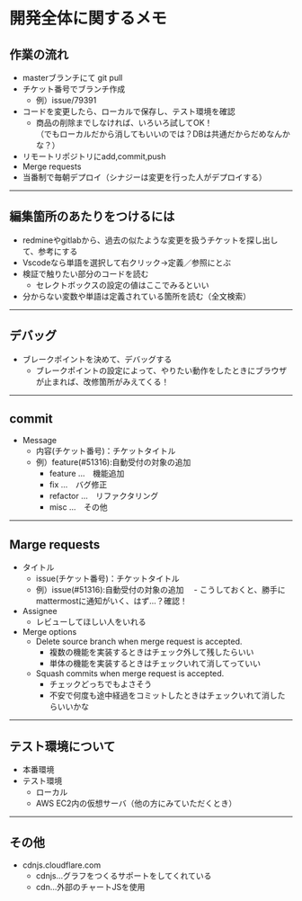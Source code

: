 # 開発全体に関するメモ

## 作業の流れ
  - masterブランチにて git pull
  - チケット番号でブランチ作成　
    - 例）issue/79391
  - コードを変更したら、ローカルで保存し、テスト環境を確認
    - 商品の削除までしなければ、いろいろ試してOK！  
    （でもローカルだから消してもいいのでは？DBは共通だからだめなんかな？）
  - リモートリポジトリにadd,commit,push
  - Merge requests
  - 当番制で毎朝デプロイ（シナジーは変更を行った人がデプロイする）

---

## 編集箇所のあたりをつけるには

- redmineやgitlabから、過去の似たような変更を扱うチケットを探し出して、参考にする
- Vscodeなら単語を選択して右クリック→定義／参照にとぶ
- 検証で触りたい部分のコードを読む
  - セレクトボックスの設定の値はここでみるといい
- 分からない変数や単語は定義されている箇所を読む（全文検索）


---

## デバッグ

- ブレークポイントを決めて、デバッグする
  - ブレークポイントの設定によって、やりたい動作をしたときにブラウザが止まれば、改修箇所がみえてくる！

---

## commit
- Message
  - 内容(チケット番号)：チケットタイトル
  - 例）feature(#51316):自動受付の対象の追加  
    - feature …　機能追加
    - fix …　バグ修正
    - refactor …　リファクタリング
    - misc …　その他

---

## Marge requests
- タイトル
  - issue(チケット番号)：チケットタイトル
  - 例）issue(#51316):自動受付の対象の追加
　- こうしておくと、勝手にmattermostに通知がいく、はず…？確認！
- Assignee
  - レビューしてほしい人をいれる
- Merge options
  - Delete source branch when merge request is accepted.
    - 複数の機能を実装するときはチェック外して残したらいい
    - 単体の機能を実装するときはチェックいれて消してっていい
  - Squash commits when merge request is accepted. 
    - チェックどっちでもよさそう
    - 不安で何度も途中経過をコミットしたときはチェックいれて消したらいいかな

---


## テスト環境について

- 本番環境
- テスト環境
    - ローカル
    - AWS EC2内の仮想サーバ（他の方にみていただくとき）

---

## その他

- cdnjs.cloudflare.com
  - cdnjs…グラフをつくるサポートをしてくれている  
  - cdn…外部のチャートJSを使用


